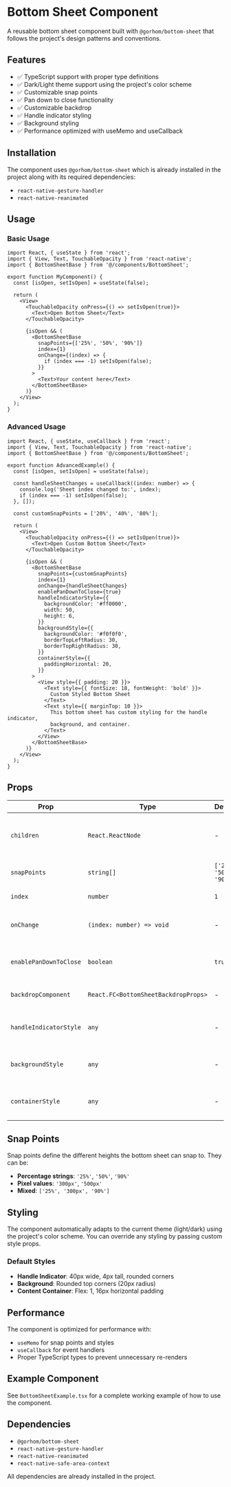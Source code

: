 # Bottom Sheet Component

A reusable bottom sheet component built with `@gorhom/bottom-sheet` that follows the project's design patterns and conventions.

## Features

- ✅ TypeScript support with proper type definitions
- ✅ Dark/Light theme support using the project's color scheme
- ✅ Customizable snap points
- ✅ Pan down to close functionality
- ✅ Customizable backdrop
- ✅ Handle indicator styling
- ✅ Background styling
- ✅ Performance optimized with useMemo and useCallback

## Installation

The component uses `@gorhom/bottom-sheet` which is already installed in the project along with its required dependencies:
- `react-native-gesture-handler`
- `react-native-reanimated`

## Usage

### Basic Usage

```tsx
import React, { useState } from 'react';
import { View, Text, TouchableOpacity } from 'react-native';
import { BottomSheetBase } from '@/components/BottomSheet';

export function MyComponent() {
  const [isOpen, setIsOpen] = useState(false);

  return (
    <View>
      <TouchableOpacity onPress={() => setIsOpen(true)}>
        <Text>Open Bottom Sheet</Text>
      </TouchableOpacity>

      {isOpen && (
        <BottomSheetBase
          snapPoints={['25%', '50%', '90%']}
          index={1}
          onChange={(index) => {
            if (index === -1) setIsOpen(false);
          }}
        >
          <Text>Your content here</Text>
        </BottomSheetBase>
      )}
    </View>
  );
}
```

### Advanced Usage

```tsx
import React, { useState, useCallback } from 'react';
import { View, Text, TouchableOpacity } from 'react-native';
import { BottomSheetBase } from '@/components/BottomSheet';

export function AdvancedExample() {
  const [isOpen, setIsOpen] = useState(false);

  const handleSheetChanges = useCallback((index: number) => {
    console.log('Sheet index changed to:', index);
    if (index === -1) setIsOpen(false);
  }, []);

  const customSnapPoints = ['20%', '40%', '80%'];

  return (
    <View>
      <TouchableOpacity onPress={() => setIsOpen(true)}>
        <Text>Open Custom Bottom Sheet</Text>
      </TouchableOpacity>

      {isOpen && (
        <BottomSheetBase
          snapPoints={customSnapPoints}
          index={1}
          onChange={handleSheetChanges}
          enablePanDownToClose={true}
          handleIndicatorStyle={{
            backgroundColor: '#ff0000',
            width: 50,
            height: 6,
          }}
          backgroundStyle={{
            backgroundColor: '#f0f0f0',
            borderTopLeftRadius: 30,
            borderTopRightRadius: 30,
          }}
          containerStyle={{
            paddingHorizontal: 20,
          }}
        >
          <View style={{ padding: 20 }}>
            <Text style={{ fontSize: 18, fontWeight: 'bold' }}>
              Custom Styled Bottom Sheet
            </Text>
            <Text style={{ marginTop: 10 }}>
              This bottom sheet has custom styling for the handle indicator,
              background, and container.
            </Text>
          </View>
        </BottomSheetBase>
      )}
    </View>
  );
}
```

## Props

| Prop | Type | Default | Description |
|------|------|---------|-------------|
| `children` | `React.ReactNode` | - | Content to render inside the bottom sheet |
| `snapPoints` | `string[]` | `['25%', '50%', '90%']` | Array of snap points (heights) |
| `index` | `number` | `1` | Initial snap point index |
| `onChange` | `(index: number) => void` | - | Callback when snap point changes |
| `enablePanDownToClose` | `boolean` | `true` | Enable closing by panning down |
| `backdropComponent` | `React.FC<BottomSheetBackdropProps>` | - | Custom backdrop component |
| `handleIndicatorStyle` | `any` | - | Custom styles for the handle indicator |
| `backgroundStyle` | `any` | - | Custom styles for the background |
| `containerStyle` | `any` | - | Custom styles for the content container |

## Snap Points

Snap points define the different heights the bottom sheet can snap to. They can be:
- **Percentage strings**: `'25%'`, `'50%'`, `'90%'`
- **Pixel values**: `'300px'`, `'500px'`
- **Mixed**: `['25%', '300px', '90%']`

## Styling

The component automatically adapts to the current theme (light/dark) using the project's color scheme. You can override any styling by passing custom style props.

### Default Styles

- **Handle Indicator**: 40px wide, 4px tall, rounded corners
- **Background**: Rounded top corners (20px radius)
- **Content Container**: Flex: 1, 16px horizontal padding

## Performance

The component is optimized for performance with:
- `useMemo` for snap points and styles
- `useCallback` for event handlers
- Proper TypeScript types to prevent unnecessary re-renders

## Example Component

See `BottomSheetExample.tsx` for a complete working example of how to use the component.

## Dependencies

- `@gorhom/bottom-sheet`
- `react-native-gesture-handler`
- `react-native-reanimated`
- `react-native-safe-area-context`

All dependencies are already installed in the project. 